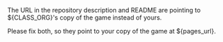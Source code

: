The URL in the repository description and README are pointing to ${CLASS_ORG}'s copy of the game instead of yours.

Please fix both, so they point to your copy of the game at ${pages_url}.
